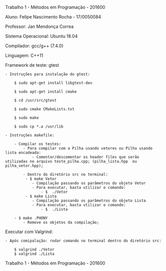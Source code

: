 Trabalho 1 - Métodos em Programação - 201600

Aluno: Felipe Nascimento Rocha - 17/0050084

Professor: Jan Mendonça Correa

Sistema Operacional: Ubuntu 18.04

Compilador: gcc/g++ (7.4.0)

Linguagem: C++11

Framework de teste: gtest

    - Instruções para instalação do gtest:

        $ sudo apt-get install libgtest-dev

        $ sudo apt-get install cmake

        $ cd /usr/src/gtest

        $ sudo cmake CMakeLists.txt

        $ sudo make

        $ sudo cp *.a /usr/lib

    - Instruções makefile:

        - Compilar os testes:
            - Para compilar com a Pilha usando vetores ou Pilha usando lista encadeada:
                - Comentar/descomentar os header files que serão utilizadas no arquivo teste_pilha.cpp; (pilha_lista.hpp  ou pilha_vetor.hpp);

            - Dentro do diretório src no terminal:
             - $ make Vetor
                - Compilação passando os parâmetros do objeto Vetor
                - Para executar, basta utilizar o comando:
                    - $  ./Vetor
             - $ make Lista
                - Compilação passando os parâmetros do objeto Lista
                - Para executar, basta utilizar o comando:
                    - $  ./Lista

        - $ make .PHONY
            - Remove os objetos da compilação;

Executar com Valgrind: 

    - Após comipalação: rodar comando no terminal dentro do diretório src:
    
        $ valgrind ./Vetor
        $ valgrind ./Lista
        
    
   Trabalho 1 - Métodos em Programação - 201600
